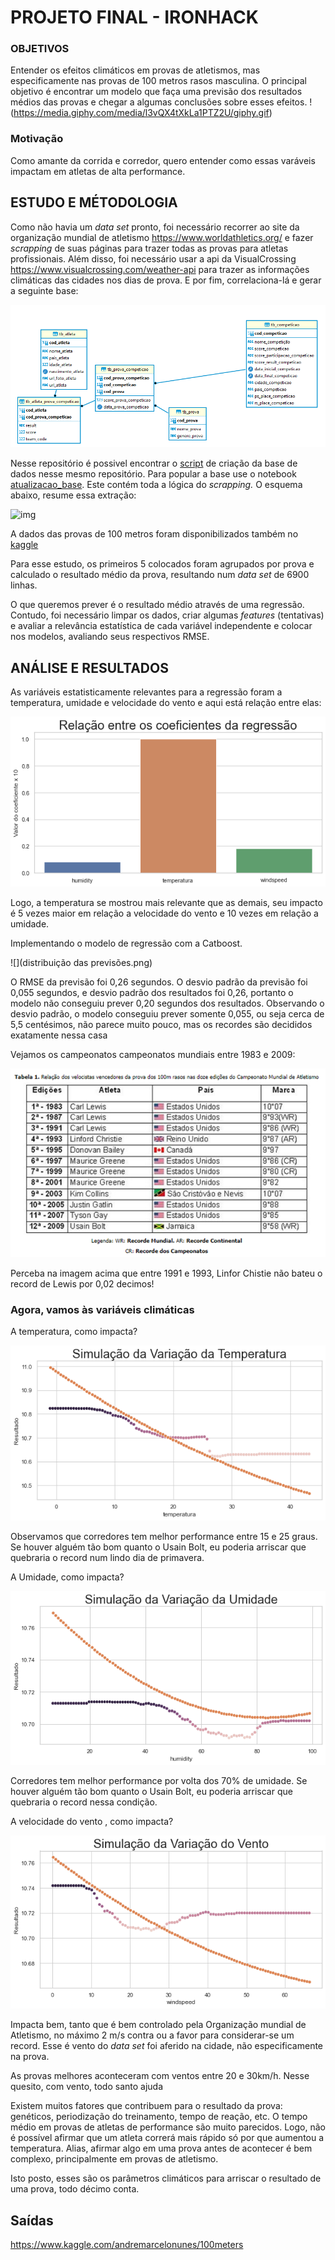 # PROJETO FINAL - IRONHACK



### OBJETIVOS 

Entender os efeitos climáticos em provas de atletismos, mas especificamente nas provas de 100 metros rasos masculina. O principal objetivo é encontrar um modelo que faça uma previsão dos resultados médios das provas e chegar a algumas conclusões sobre esses efeitos. 
!(https://media.giphy.com/media/l3vQX4tXkLa1PTZ2U/giphy.gif)
### Motivação

Como amante da corrida e corredor, quero entender como essas varáveis impactam  em atletas de alta performance. 



## ESTUDO E MÉTODOLOGIA

Como não havia um *data set* pronto, foi necessário recorrer ao site da organização mundial de atletismo https://www.worldathletics.org/  e fazer *scrapping* de suas páginas para trazer todas as provas  para atletas profissionais. Além disso, foi necessário usar a api da VisualCrossing   https://www.visualcrossing.com/weather-api para trazer as informações climáticas das cidades nos dias de prova. E por fim, correlaciona-lá e gerar a seguinte base:

![image-20220221174850974](image-20220221174850974.png)



Nesse repositório é possivel encontrar o [script](criacao_base.sql) de criação da base de dados nesse mesmo repositório.  Para popular a base use o notebook [atualizacao_base](atualizacao_base.ipynb). Este contém toda a lógica do *scrapping.*  O esquema abaixo, resume essa extração:

![img](https://lh6.googleusercontent.com/kZIpS5ESORiP2lmGlr2LsGOn-EcrFQATeZQit9-bTiSNP89Iebbbpj_4gPeUQHfztjTQ8s1M6-9i-JHMX1uYPqwDlBpi0UbNoUrqKwpVfrBMJNpV8ILJEWVoEAQ_SlhqKssCFiwP7LH3R7WPeJsNKw)

A dados das provas de 100 metros foram disponibilizados também no [kaggle](https://www.kaggle.com/datasets/andremarcelonunes/100meters) 

Para esse estudo, os primeiros 5 colocados foram agrupados por prova e calculado o resultado médio da prova, resultando num *data set* de 6900 linhas. 

O que queremos prever é o resultado médio através de uma regressão.  Contudo, foi necessário limpar os dados,  criar algumas *features* (tentativas)  e avaliar a relevância estatística de cada variável independente e colocar nos modelos, avaliando seus respectivos RMSE. 



## ANÁLISE E RESULTADOS

As variáveis estatisticamente  relevantes para a regressão foram a temperatura, umidade e velocidade do vento e  aqui está relação entre elas:



![](relação_variaveis.png)



Logo, a temperatura se mostrou mais relevante que as demais, seu impacto é 5 vezes maior em relação a velocidade do vento e 10 vezes em relação a umidade. 



Implementando o modelo de regressão com a Catboost.

![](distribuição das previsões.png)

O RMSE da previsão foi 0,26 segundos. O desvio padrão da previsão foi 0,055 segundos, e desvio padrão dos resultados foi 0,26, portanto o modelo não conseguiu prever 0,20 segundos dos resultados. Observando o desvio padrão, o modelo conseguiu prever somente 0,055, ou seja cerca de 5,5 centésimos, não parece muito pouco, mas os recordes são decididos exatamente nessa casa



 Vejamos os campeonatos  campeonatos mundiais entre 1983 e 2009: 

![](campeonatos_mundiais.png)

Perceba na imagem acima que entre 1991 e 1993, Linfor Chistie não bateu o record de Lewis por 0,02 decimos! 



### Agora, vamos às variáveis climáticas

A temperatura, como impacta? 

![](temperatura.png)



Observamos que corredores tem melhor performance entre 15 e 25 graus. Se houver alguém tão bom quanto o Usain Bolt, eu poderia arriscar  que quebraria o record num lindo dia de primavera. 



A  Umidade, como impacta? 

![](humidade.png)



Corredores tem melhor performance por volta dos 70% de umidade. Se houver alguém tão bom  quanto o Usain Bolt, eu poderia arriscar  que quebraria o record nessa condição. 



A velocidade do vento , como impacta? 

![](velocidadeVento.png)

Impacta bem, tanto que  é bem controlado pela Organização mundial de Atletismo, no máximo 2 m/s contra ou a  favor para considerar-se um record. Esse é vento do *data set* foi aferido na cidade, não especificamente na prova. 

As provas melhores aconteceram com ventos entre 20  e 30km/h. Nesse quesito, com vento, todo santo ajuda

Existem muitos fatores que contribuem para o resultado da prova: genéticos, periodização do treinamento, tempo de reação, etc.  O tempo médio em provas de atletas de performance são muito parecidos. Logo, não é possível afirmar que um atleta  correrá mais rápido só por que aumentou a temperatura. Alias, afirmar algo em uma prova antes de acontecer é bem complexo, principalmente em provas de atletismo. 

Isto posto,  esses são os parâmetros climáticos  para arriscar o resultado de uma prova,  todo décimo conta. 



## Saídas



https://www.kaggle.com/andremarcelonunes/100meters






